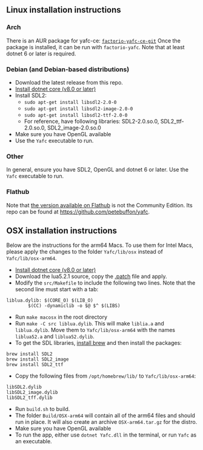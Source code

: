 ## Linux installation instructions

### Arch 
There is an AUR package for yafc-ce: [`factorio-yafc-ce-git`](https://aur.archlinux.org/packages/factorio-yafc-ce-git) 
Once the package is installed, it can be run with `factorio-yafc`. Note that at least dotnet 6 or later is required.

### Debian (and Debian-based distributions)
- Download the latest release from this repo.
- [Install dotnet core (v8.0 or later)](https://learn.microsoft.com/en-us/dotnet/core/install/linux-debian)
- Install SDL2:
  - `sudo apt-get install libsdl2-2.0-0`
  - `sudo apt-get install libsdl2-image-2.0-0`
  - `sudo apt-get install libsdl2-ttf-2.0-0`
  - For reference, have following libraries: SDL2-2.0.so.0, SDL2_ttf-2.0.so.0, SDL2_image-2.0.so.0
- Make sure you have OpenGL available
- Use the `Yafc` executable to run.

### Other
In general, ensure you have SDL2, OpenGL and dotnet 6 or later. Use the `Yafc` executable to run.

### Flathub
Note that [the version available on Flathub](https://flathub.org/apps/details/com.github.petebuffon.yafc) is not the Community Edition. Its repo can be found at https://github.com/petebuffon/yafc. 

## OSX installation instructions
Below are the instructions for the arm64 Macs. To use them for Intel Macs, please apply the changes to the folder `Yafc/lib/osx` instead of `Yafc/lib/osx-arm64`.
- [Install dotnet core (v8.0 or later)](https://dotnet.microsoft.com/download)
- Download the lua5.2.1 source, copy the [.patch](https://github.com/shpaass/yafc-ce/blob/master/lua-5.2.1.patch) file and apply.
- Modify the `src/Makefile` to include the following two lines. Note that the second line must start with a tab:
```
liblua.dylib: $(CORE_O) $(LIB_O)
        $(CC) -dynamiclib -o $@ $^ $(LIBS)
```
- Run `make macosx` in the root directory
- Run `make -C src liblua.dylib`. This will make `liblia.a` and `liblua.dylib`.  Move them to `Yafc/lib/osx-arm64` with the names `liblua52.a` and `liblua52.dylib`.
- To get the SDL libraries, [install brew](https://brew.sh/) and then install the packages:
```
brew install SDL2
brew install SDL2_image
brew install SDL2_ttf
```
- Copy the following files from `/opt/homebrew/lib/` to `Yafc/lib/osx-arm64`:
```
libSDL2.dylib
libSDL2_image.dylib
libSDL2_tff.dylib
```
- Run `build.sh` to build.
- The folder `Build/OSX-arm64` will contain all of the arm64 files and should run in place. It will also create an archive `OSX-arm64.tar.gz` for the distro.
- Make sure you have OpenGL available
- To run the app, either use `dotnet Yafc.dll` in the terminal, or run `Yafc` as an executable.